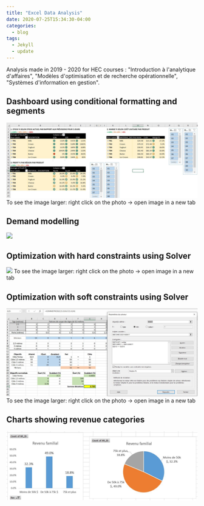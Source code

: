 ```yaml
---
title: "Excel Data Analysis"
date: 2020-07-25T15:34:30-04:00
categories:
  - blog
tags:
  - Jekyll
  - update
---
```


Analysis made in 2019 - 2020 for HEC courses : "Introduction à l'analytique d'affaires", "Modèles d'optimisation et de recherche opérationnelle", "Systèmes d'information en gestion".

## Dashboard using conditional formatting and segments
<img src = "/assets/images/dashboard_sig.JPG">
To see the image larger: right click on the photo -> open image in a new tab

## Demand modelling
<img src = "{{ site.url }}{{ site.baseurl }}/assets/images/demand_price.JPG">

## Optimization with hard constraints using Solver
<img src = "{{ site.url }}{{ site.baseurl }}/assets/images/optimization.JPG">
To see the image larger: right click on the photo -> open image in a new tab

## Optimization with soft constraints using Solver
<img src = "/assets/images/optimization_soft.JPG">
To see the image larger: right click on the photo -> open image in a new tab

## Charts showing revenue categories
<img src = "/assets/images/charts.JPG">
